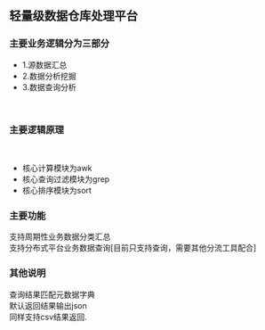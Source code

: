 <p><H2>轻量级数据仓库处理平台</H2></p>
<h3>主要业务逻辑分为三部分</h3>
<ul>
   <li>1.源数据汇总</li>
   <li>2.数据分析挖掘</li>
   <li>3.数据查询分析</li>
  </ul>
  <h3>主要逻辑原理</h3>
  <ul>
   <li>核心计算模块为awk</li>
   <li>核心查询过滤模块为grep</li>
   <li>核心排序模块为sort</li>
   </ul>
<h3>主要功能</h3>
支持周期性业务数据分类汇总</br>
支持分布式平台业务数据查询[目前只支持查询，需要其他分流工具配合]
<h3>其他说明</h3>
查询结果匹配元数据字典</br>
默认返回结果输出json</br>
同样支持csv结果返回.</br>
